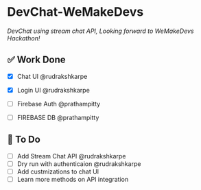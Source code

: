 # DevChat-WeMakeDevs

*DevChat using stream chat API, Looking forward to WeMakeDevs Hackathon!*


## ✅ Work Done  

- [x] Chat UI @rudrakshkarpe
- [x] Login UI @rudrakshkarpe
- [ ] Firebase Auth @prathampitty
- [ ] FIREBASE DB @prathampitty


## 📝 To Do
- [ ] Add Stream Chat API @rudrakshkarpe
- [ ] Dry run with authenticaion @rudrakshkarpe
- [ ] Add custmizations to chat UI
- [ ] Learn more methods on API integration
